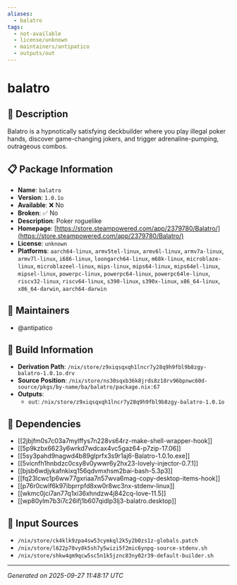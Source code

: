 ```yaml
---
aliases:
  - balatro
tags:
  - not-available
  - license/unknown
  - maintainers/antipatico
  - outputs/out
---
```


# balatro

## 📝 Description

Balatro is a hypnotically satisfying deckbuilder where you play illegal poker hands,
discover game-changing jokers, and trigger adrenaline-pumping, outrageous combos.


## 📋 Package Information

- **Name**: `balatro`
- **Version**: `1.0.1o`
- **Available**: ❌ No
- **Broken**: ✅ No
- **Description**: Poker roguelike
- **Homepage**: [https://store.steampowered.com/app/2379780/Balatro/](https://store.steampowered.com/app/2379780/Balatro/)
- **License**: `unknown`
- **Platforms**: `aarch64-linux`, `armv5tel-linux`, `armv6l-linux`, `armv7a-linux`, `armv7l-linux`, `i686-linux`, `loongarch64-linux`, `m68k-linux`, `microblaze-linux`, `microblazeel-linux`, `mips-linux`, `mips64-linux`, `mips64el-linux`, `mipsel-linux`, `powerpc-linux`, `powerpc64-linux`, `powerpc64le-linux`, `riscv32-linux`, `riscv64-linux`, `s390-linux`, `s390x-linux`, `x86_64-linux`, `x86_64-darwin`, `aarch64-darwin`
## 👥 Maintainers

- @antipatico


## 🔧 Build Information

- **Derivation Path**: `/nix/store/z9xiqsqxqh1lncr7y28q9h9fbl9b8zgy-balatro-1.0.1o.drv`
- **Source Position**: `/nix/store/ns30sqxb36k8jrds8z18rv96bpnwc60d-source/pkgs/by-name/ba/balatro/package.nix:67`
- **Outputs**:
  - `out`:  `/nix/store/z9xiqsqxqh1lncr7y28q9h9fbl9b8zgy-balatro-1.0.1o`

## 🔗 Dependencies

- [[2jbjfm0s7c03a7mylffys7n228vs64rz-make-shell-wrapper-hook]]
- [[5p9kzbx6623y6wrkd7wdcax4vc5gaz64-p7zip-17.06]]
- [[5sy3pahd9nagwd4b89glprfx3s9r1aj6-Balatro-1.0.1o.exe]]
- [[5vicnfh1hnbdzc0csy8v0ywwr6y2hx23-lovely-injector-0.7.1]]
- [[bjsb6wdjykafnkixq156qdvmxhsm2bai-bash-5.3p3]]
- [[fq23lcwc1p6ww77gxriaa7n57wva6mag-copy-desktop-items-hook]]
- [[p76r0cwlf6k97ibprrpfd8xw0r8wc3nx-stdenv-linux]]
- [[wkmc0jci7an77q1xi36xhndzw4j842cq-love-11.5]]
- [[wp80ylm7b3i7c26ifj1b607qidlp3lj3-balatro.desktop]]

## 📁 Input Sources

- `/nix/store/ck4klk9zpa4sw53cymkql2k5y2b0zs1z-globals.patch`
- `/nix/store/l622p70vy8k5sh7y5wizi5f2mic6ynpg-source-stdenv.sh`
- `/nix/store/shkw4qm9qcw5sc5n1k5jznc83ny02r39-default-builder.sh`

---
*Generated on 2025-09-27 11:48:17 UTC*
